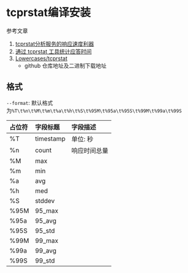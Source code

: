 # tcprstat编译安装

参考文章

1. [tcprstat分析服务的响应速度利器](https://www.cnblogs.com/qmfsun/p/11726702.html)
2. [通过 tcprstat 工具统计应答时间](https://gohalo.me/post/linux-tcprstat.html)
3. [Lowercases/tcprstat](https://github.com/Lowercases/tcprstat/releases)
    - github 仓库地址及二进制下载地址

## 格式

`--format`: 默认格式为`%T\t%n\t%M\t%m\t%a\t%h\t%S\t%95M\t%95a\t%95S\t%99M\t%99a\t%99S`

| 占位符 | 字段标题  | 字段描述     |
| :----- | :-------- | :----------- |
| %T     | timestamp | 单位: 秒     |
| %n     | count     | 响应时间总量 |
| %M     | max       |              |
| %m     | min       |              |
| %a     | avg       |              |
| %h     | med       |              |
| %S     | stddev    |              |
| %95M   | 95_max    |              |
| %95a   | 95_avg    |              |
| %95S   | 95_std    |              |
| %99M   | 99_max    |              |
| %99a   | 99_avg    |              |
| %99S   | 99_std    |              |

